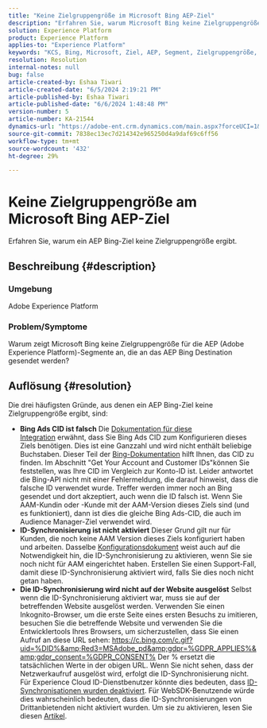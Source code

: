 ```yaml
---
title: "Keine Zielgruppengröße im Microsoft Bing AEP-Ziel"
description: "Erfahren Sie, warum Microsoft Bing keine Zielgruppengröße für das Adobe Experience Platform (AEP)-Segment anzeigt, das an das AEP Bing Destination gesendet wird."
solution: Experience Platform
product: Experience Platform
applies-to: "Experience Platform"
keywords: "KCS, Bing, Microsoft, Ziel, AEP, Segment, Zielgruppengröße, "
resolution: Resolution
internal-notes: null
bug: false
article-created-by: Eshaa Tiwari
article-created-date: "6/5/2024 2:19:21 PM"
article-published-by: Eshaa Tiwari
article-published-date: "6/6/2024 1:48:48 PM"
version-number: 5
article-number: KA-21544
dynamics-url: "https://adobe-ent.crm.dynamics.com/main.aspx?forceUCI=1&pagetype=entityrecord&etn=knowledgearticle&id=d397ac96-4623-ef11-840b-6045bd026dc7"
source-git-commit: 7838ec13ec7d214342e965250d4a9daf69c6ff56
workflow-type: tm+mt
source-wordcount: '432'
ht-degree: 29%

---
```


# Keine Zielgruppengröße am Microsoft Bing AEP-Ziel


Erfahren Sie, warum ein AEP Bing-Ziel keine Zielgruppengröße ergibt.

## Beschreibung {#description}


### <b>Umgebung</b>

Adobe Experience Platform

### <b>Problem/Symptome</b>

Warum zeigt Microsoft Bing keine Zielgruppengröße für die AEP (Adobe Experience Platform)-Segmente an, die an das AEP Bing Destination gesendet werden?


## Auflösung {#resolution}


Die drei häufigsten Gründe, aus denen ein AEP Bing-Ziel keine Zielgruppengröße ergibt, sind:

- <b>Bing Ads CID ist falsch</b>    Die [Dokumentation für diese Integration](https://experienceleague.adobe.com/docs/experience-platform/destinations/catalog/advertising/bing.html?lang=de) erwähnt, dass Sie Bing Ads CID zum Konfigurieren dieses Ziels benötigen. Dies ist eine Ganzzahl und wird nicht<b> </b>enthält beliebige Buchstaben. Dieser Teil der [Bing-Dokumentation](https://learn.microsoft.com/de-de/advertising/guides/get-started?view=bingads-13) hilft Ihnen, das CID zu finden. Im Abschnitt &quot;Get Your Account and Customer IDs&quot;können Sie feststellen, was Ihre CID im Vergleich zur Konto-ID ist.
Leider antwortet die Bing-API nicht mit einer Fehlermeldung, die darauf hinweist, dass die falsche ID verwendet wurde. Treffer werden immer noch an Bing gesendet und dort akzeptiert, auch wenn die ID falsch ist. Wenn Sie AAM-Kundin oder -Kunde mit der AAM-Version dieses Ziels sind (und es funktioniert), dann ist dies die gleiche Bing Ads-CID, die auch im Audience Manager-Ziel verwendet wird.
- <b>ID-Synchronisierung ist nicht aktiviert</b>    Dieser Grund gilt nur für Kunden, die noch keine AAM Version dieses Ziels konfiguriert haben und arbeiten. Dasselbe [Konfigurationsdokument](https://experienceleague.adobe.com/docs/experience-platform/destinations/catalog/advertising/bing.html?lang=de) weist auch auf die Notwendigkeit hin, die ID-Synchronisierung zu aktivieren, wenn Sie sie noch nicht für AAM eingerichtet haben. Erstellen Sie einen Support-Fall, damit diese ID-Synchronisierung aktiviert wird, falls Sie dies noch nicht getan haben.
- <b>Die ID-Synchronisierung wird nicht auf der Website ausgelöst</b>
Selbst wenn die ID-Synchronisierung aktiviert war, muss sie auf der betreffenden Website ausgelöst werden. Verwenden Sie einen Inkognito-Browser, um die erste Seite eines ersten Besuchs zu imitieren, besuchen Sie die betreffende Website und verwenden Sie die Entwicklertools Ihres Browsers, um sicherzustellen, dass Sie einen Aufruf an diese URL sehen: https://c.bing.com/c.gif?uid=%DID%&amp;Red3=MSAdobe_pd&amp;gdpr=%GDPR_APPLIES%&amp;gdpr_consent=%GDPR_CONSENT% Der % ersetzt die tatsächlichen Werte in der obigen URL.
Wenn Sie nicht sehen, dass der Netzwerkaufruf ausgelöst wird, erfolgt die ID-Synchronisierung nicht. Für Experience Cloud ID-Dienstbenutzer könnte dies bedeuten, dass [ID-Synchronisationen wurden deaktiviert](https://experienceleague.adobe.com/docs/id-service/using/id-service-api/configurations/disableidsync.html?lang=de). Für WebSDK-Benutzende würde dies wahrscheinlich bedeuten, dass die ID-Synchronisierungen von Drittanbietenden nicht aktiviert wurden. Um sie zu aktivieren, lesen Sie diesen [Artikel](https://experienceleague.adobe.com/docs/experience-cloud-kcs/kbarticles/KA-20248.html?lang=de).

